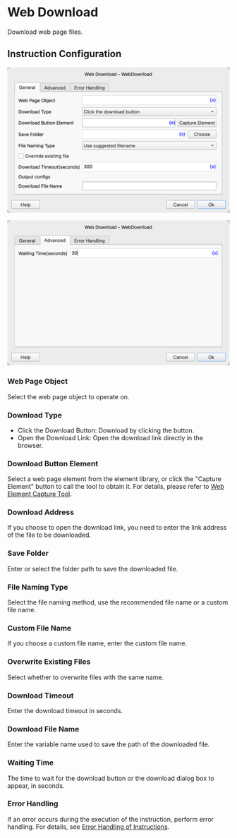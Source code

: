 # Web Download

Download web page files.

## Instruction Configuration

![Web Page Download General Configuration Dialog Box](web_download_general_config.png)

![Web Page Download Advanced Configuration Dialog Box](web_download_advanced_config.png)

### Web Page Object

Select the web page object to operate on.

### Download Type

- Click the Download Button: Download by clicking the button.
- Open the Download Link: Open the download link directly in the browser.

### Download Button Element

Select a web page element from the element library, or click the "Capture Element" button to call the tool to obtain it. For details, please refer to [Web Element Capture Tool](../../../manual/web_element_capture_tool.md).

### Download Address

If you choose to open the download link, you need to enter the link address of the file to be downloaded.

### Save Folder

Enter or select the folder path to save the downloaded file.

### File Naming Type

Select the file naming method, use the recommended file name or a custom file name.

### Custom File Name

If you choose a custom file name, enter the custom file name.

### Overwrite Existing Files

Select whether to overwrite files with the same name.

### Download Timeout

Enter the download timeout in seconds.

### Download File Name

Enter the variable name used to save the path of the downloaded file.

### Waiting Time

The time to wait for the download button or the download dialog box to appear, in seconds.

### Error Handling

If an error occurs during the execution of the instruction, perform error handling. For details, see [Error Handling of Instructions](../../../manual/error_handling.md).
